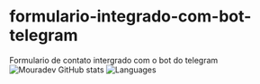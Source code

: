 # formulario-integrado-com-bot-telegram
Formulario de contato intergrado com o bot do telegram
![Mouradev GitHub stats](https://github-readme-stats.vercel.app/api?username=mouradev1&show_icons=true&count_private=true&theme=aura)
![Languages](https://github-readme-stats.vercel.app/api/top-langs/?username=mouradev1&layout=compact&langs_count=8&theme=aura)
